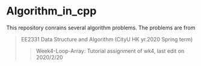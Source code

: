 # Algorithm_in_cpp

This repository conrains several algorithm problems.
The problems are from 

>EE2331 Data Structure and Algorithm (CityU HK yr.2020 Spring term)
>>Week4-Loop-Array: Tutorial assignment of wk4, last edit on 2020/2/20 
